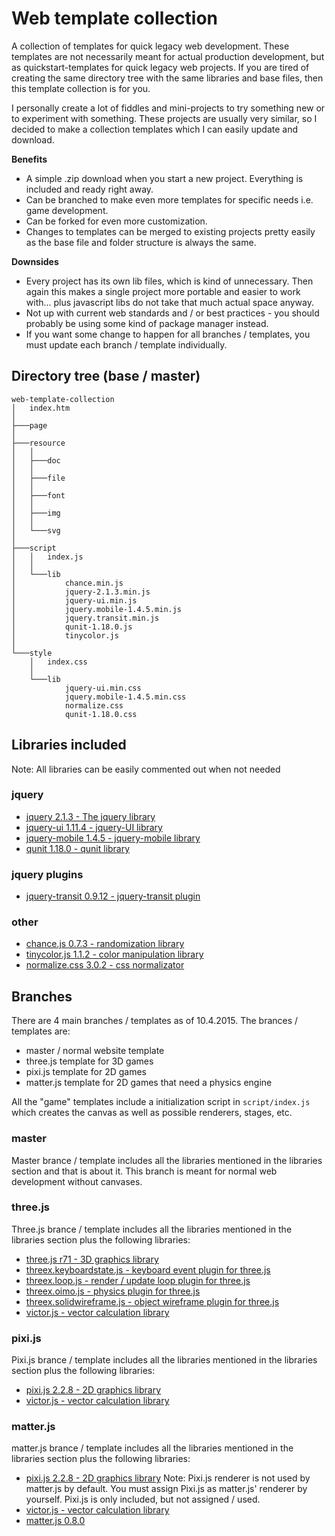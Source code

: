 # Web template collection

A collection of templates for quick legacy web development. These templates are not necessarily meant for actual production development, but as quickstart-templates for quick legacy web projects. If you are tired of creating the same directory tree with the same libraries and base files, then this template collection is for you.

I personally create a lot of fiddles and mini-projects to try something new or to experiment with something. These projects are usually very similar, so I decided to make a collection templates which I can easily update and download.

**Benefits**

* A simple .zip download when you start a new project. Everything is included and ready right away.
* Can be branched to make even more templates for specific needs i.e. game development.
* Can be forked for even more customization.
* Changes to templates can be merged to existing projects pretty easily as the base file and folder structure is always the same.

**Downsides**

* Every project has its own lib files, which is kind of unnecessary. Then again this makes a single project more portable and easier to work with... plus javascript libs do not take that much actual space anyway.
* Not up with current web standards and / or best practices - you should probably be using some kind of package manager instead.
* If you want some change to happen for all branches / templates, you must update each branch / template individually.

## Directory tree (base / master)

```
web-template-collection
│   index.htm
│
├───page
│
├───resource
│   │
│   ├───doc
│   │
│   ├───file
│   │
│   ├───font
│   │
│   ├───img
│   │
│   └───svg
│
├───script
│   │   index.js
│   │
│   └───lib
│           chance.min.js
│           jquery-2.1.3.min.js
│           jquery-ui.min.js
│           jquery.mobile-1.4.5.min.js
│           jquery.transit.min.js
│           qunit-1.18.0.js
│           tinycolor.js
│
└───style
    │   index.css
    │
    └───lib
            jquery-ui.min.css
            jquery.mobile-1.4.5.min.css
            normalize.css
            qunit-1.18.0.css
```


## Libraries included

Note: All libraries can be easily commented out when not needed

### jquery

* [jquery 2.1.3 - The jquery library](http://jquery.com/)
* [jquery-ui 1.11.4 - jquery-UI library](http://jqueryui.com/)
* [jquery-mobile 1.4.5 - jquery-mobile library](http://jquerymobile.com/)
* [qunit 1.18.0 - qunit library](https://qunitjs.com/)

### jquery plugins

* [jquery-transit 0.9.12 - jquery-transit plugin](http://ricostacruz.com/jquery.transit/)

### other

* [chance.js 0.7.3 - randomization library](http://chancejs.com/#)
* [tinycolor.js 1.1.2 - color manipulation library](https://github.com/bgrins/TinyColor)
* [normalize.css 3.0.2 - css normalizator](http://necolas.github.io/normalize.css/)


## Branches

There are 4 main branches / templates as of 10.4.2015. The brances / templates are:

* master / normal website template
* three.js template for 3D games
* pixi.js template for 2D games
* matter.js template for 2D games that need a physics engine

All the "game" templates include a initialization script in `script/index.js` which creates the canvas as well as possible renderers, stages, etc.

### master

Master brance / template includes all the libraries mentioned in the libraries section and that is about it. This branch is meant for normal web development without canvases.

### three.js

Three.js brance / template includes all the libraries mentioned in the libraries section plus the following libraries:

* [three.js r71 - 3D graphics library](http://threejs.org/)
* [threex.keyboardstate.js - keyboard event plugin for three.js](http://www.threejsgames.com/extensions/)
* [threex.loop.js - render / update loop plugin for three.js](http://www.threejsgames.com/extensions/)
* [threex.oimo.js - physics plugin for three.js](http://www.threejsgames.com/extensions/)
* [threex.solidwireframe.js - object wireframe plugin for three.js](http://www.threejsgames.com/extensions/)
* [victor.js - vector calculation library](http://victorjs.org/)

### pixi.js

Pixi.js brance / template includes all the libraries mentioned in the libraries section plus the following libraries:

* [pixi.js 2.2.8 - 2D graphics library](http://www.pixijs.com/)
* [victor.js - vector calculation library](http://victorjs.org/)

### matter.js

matter.js brance / template includes all the libraries mentioned in the libraries section plus the following libraries:

* [pixi.js 2.2.8 - 2D graphics library](http://www.pixijs.com/) Note: Pixi.js renderer is not used by matter.js by default. You must assign Pixi.js as matter.js' renderer by yourself. Pixi.js is only included, but not assigned / used.
* [victor.js - vector calculation library](http://victorjs.org/)
* [matter.js 0.8.0](http://brm.io/matter-js/)

